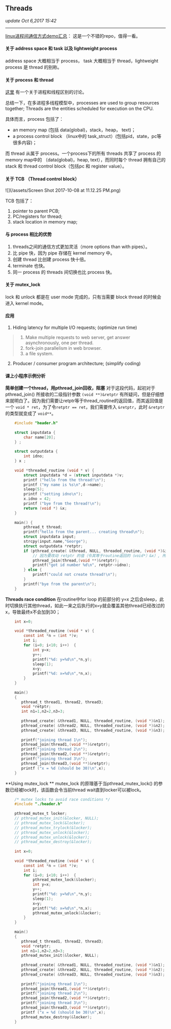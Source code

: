 ## Threads
_update Oct 6,2017  15:42_

---
[linux进程间通信方式demo汇总](https://github.com/clpsz/linux-ipcs)： 这是一个不错的repo，值得一看。

#### 关于 address space 和 task 以及 lightweight process
address space 大概相当于 process， task 大概相当于 thread，lightweight process 是 thread 的别称。

#### 关于 process 和 thread
[这里](http://community.bittiger.io/topic/434/%E8%BF%9B%E7%A8%8B-process-%E5%92%8C%E7%BA%BF%E7%A8%8B-thread-%E7%9A%84%E5%8C%BA%E5%88%AB/3) 有一个关于进程和线程区别的讨论。

总结一下，在多进程多线程模型中，processes are used to group resources together; Threads are the entities scheduled for execution on the CPU.

具体而言，process 包括了： 

*  an memory map (包括 data(global)，stack，heap， text)；
*  a process control block （linux中的 task_struct）(包括pid，state，pc等很多内容)；

而 thread 从属于 process。一个process下的所有 threads 共享了 process 的 memory map中的 （data(global)，heap, text），而同时每个 thread 拥有自己的 stack 和 thread control block（包括pc 和 register value）。

#### 关于 TCB （Thread control block）
![](/assets/Screen Shot 2017-10-08 at 11.12.25 PM.png)

TCB 包括了：

1.  pointer to parent PCB;
2.  PC/registers for thread;
3.  stack location in memory map;

#### 与 process 相比的优势
1.  threads之间的通信方式更加灵活（more options than with pipes）。
2.  比 pipe 快，因为 pipe 存储在 kernel memory 中。
3.  创建 thread 比创建 process 快十倍。
4.  terminate 也快。
5.  同一 process 的 threads 间切换也比 process 快。

#### 关于 mutex_lock
lock 和 unlock 都是在 user mode 完成的，只有当需要 block thread 的时候会进入 kernel mode。

#### 应用
1.  Hiding latency for multiple I/O requests; (optimize run time)
> 1. Make multiple requests to web server, get answer asynchronously, one per thread.
> 2. fork-join parallelism in web browser.
> 3. a file system.

2.  Producer / consumer program architecture; (simplify coding)

#### 课上小程序示例分析
**简单创建一个thread，用pthread_join回收，阻塞**
对于这段代码，起初对于 pthread_join() 所接收的二级指针参数 `(void **)&retptr` 有所疑问，但是仔细想来就明白了。因为我们需要让retptr等于thread_routine的返回值，而其返回值是一个 `void * ret`，为了令`retptr == ret`，我们需要传入 `&retptr`，此时 `&retptr`的类型就变成了 `void**`。
```c
    #include "header.h"
    
    struct inputdata {
        char name[20];
    } ;
    
    struct outputdata {
        int idno;
    } x ;
    
    void *threaded_routine (void * v) {
        struct inputdata *d = (struct inputdata *)v;
        printf ("hello from the thread!\n");
        printf ("my name is %s\n",d->name);
        sleep(5);
        printf ("setting idno\n");
        x.idno = 42;
        printf ("bye from the thread!\n");
        return (void *) &x;
    }
    
    main() {
        pthread_t thread;
        printf("hello from the parent... creating thread\n");
        struct inputdata input;
        strcpy(input.name,"George");
        struct outputdata *retptr; 
        if (pthread_create( &thread, NULL, threaded_routine, (void *)&input)==0) {
            // 因为要改动 retptr 的值（令其等于routine返回的（void*）&x）, 所以必须使用二级指针
            pthread_join(thread,(void **)&retptr); 
            printf("got id number %d\n", retptr->idno);
        } else { 
            printf("could not create thread!\n");
        }
        printf("bye from the parent\n");
    }
```    

**Threads race condition**
在routine中for loop 的前部分的 y=x 之后会sleep，此时切换执行其他thread，如此一来之后执行的x=y就会覆盖其他thread已经改过的x，导致最终x不会加到30；
```c
    int x=0;
    
    void *threaded_routine (void * v) {
        const int *n = (int *)v;
        int i;
        for (i=0; i<10; i++)  {
        	int y=x;
        	y++;
        	printf("%d: y=%d\n",*n,y);
        	sleep(1);
        	x=y;
        	printf("%d: x=%d\n",*n,x);
        }
    }
    
    main()
    {
       pthread_t thread1, thread2, thread3;
       void *retptr;
       int n1=1,n2=2,n3=3;
    
       pthread_create( &thread1, NULL, threaded_routine, (void *)&n1);
       pthread_create( &thread2, NULL, threaded_routine, (void *)&n2);
       pthread_create( &thread3, NULL, threaded_routine, (void *)&n3);
    
       printf("joining thread 1\n");
       pthread_join(thread1,(void **)&retptr);
       printf("joining thread 2\n");
       pthread_join(thread2,(void **)&retptr);
       printf("joining thread 3\n");
       pthread_join(thread3,(void **)&retptr);
       printf ("x = %d (should be 30)\n",x);
    }
```

**Using mutex_lock **
mutex_lock 的原理基于当pthread_mutex_lock() 的参数已经被lock时，该函数会令当前thread wait直到locker可以被lock。
```c
    /* mutex locks to avoid race conditions */
    #include "./header.h"
    
    pthread_mutex_t locker;
    // pthread_mutex_init(&locker, NULL);
    // pthread_mutex_lock(&locker);
    // pthread_mutex_trylock(&locker);
    // pthread_mutex_unlock(&locker);
    // pthread_mutex_unlock(&locker);
    // pthread_mutex_destroy(&locker);
    
    int x=0;
    
    void *threaded_routine (void * v) {
        const int *n = (int *)v;
        int i;
        for (i=0; i<10; i++)  {
        	pthread_mutex_lock(&locker);
        	int y=x;
        	y++;
        	printf("%d: y=%d\n",*n,y);
        	sleep(1);
        	x=y;
        	printf("%d: x=%d\n",*n,x);
            pthread_mutex_unlock(&locker);
        }
    }
    
    main()
    {
       pthread_t thread1, thread2, thread3;
       void *retptr;
       int n1=1,n2=2,n3=3;
       pthread_mutex_init(&locker, NULL);
    
       pthread_create( &thread1, NULL, threaded_routine, (void *)&n1);
       pthread_create( &thread2, NULL, threaded_routine, (void *)&n2);
       pthread_create( &thread3, NULL, threaded_routine, (void *)&n3);
    
       printf("joining thread 1\n");
       pthread_join(thread1,(void **)&retptr);
       printf("joining thread 2\n");
       pthread_join(thread2,(void **)&retptr);
       printf("joining thread 3\n");
       pthread_join(thread3,(void **)&retptr);
       printf ("x = %d (should be 30)\n",x);
       pthread_mutex_destroy(&locker);
    }
```